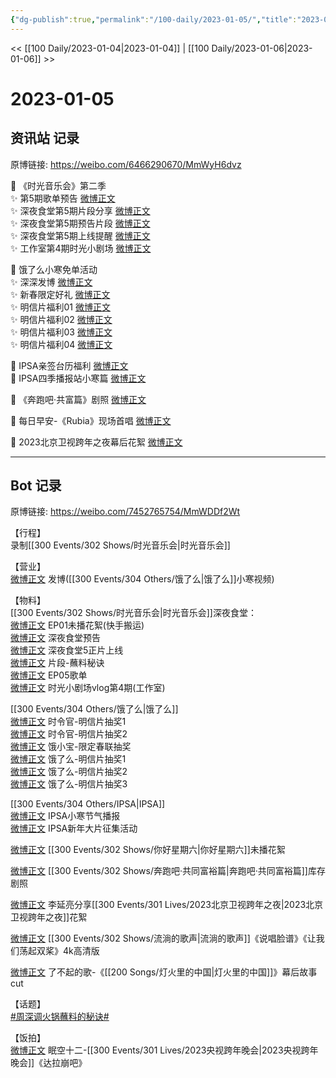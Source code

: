 ```yaml
---
{"dg-publish":true,"permalink":"/100-daily/2023-01-05/","title":"2023-01-05"}
---
```



<< [[100 Daily/2023-01-04\|2023-01-04]] | [[100 Daily/2023-01-06\|2023-01-06]] >>

# 2023-01-05

## 资讯站 记录

原博链接: https://weibo.com/6466290670/MmWyH6dvz

💫 《时光音乐会》第二季  
✨ 第5期歌单预告 [微博正文](https://m.weibo.cn/6466290670/4854598558550049)  
✨ 深夜食堂第5期片段分享 [微博正文](https://m.weibo.cn/6466290670/4854531937272090)  
✨ 深夜食堂第5期预告片段 [微博正文](https://m.weibo.cn/6466290670/4854500207363983)  
✨ 深夜食堂第5期上线提醒 [微博正文](https://m.weibo.cn/6466290670/4854524264584786)  
✨ 工作室第4期时光小剧场 [微博正文](https://m.weibo.cn/6466290670/4854657479869186)

💫 饿了么小寒免单活动  
✨ 深深发博 [微博正文](https://m.weibo.cn/6466290670/4854498688763269)  
✨ 新春限定好礼 [微博正文](https://m.weibo.cn/6466290670/4854500878454634)  
✨ 明信片福利01 [微博正文](https://m.weibo.cn/6466290670/4854556964429505)  
✨ 明信片福利02 [微博正文](https://m.weibo.cn/6466290670/4854556795873701)  
✨ 明信片福利03 [微博正文](https://m.weibo.cn/6466290670/4854494536146259)  
✨ 明信片福利04 [微博正文](https://m.weibo.cn/6466290670/4854489876793074)

💫 IPSA亲签台历福利 [微博正文](https://m.weibo.cn/6466290670/4854523435158809)  
💫 IPSA四季播报站小寒篇 [微博正文](https://m.weibo.cn/6466290670/4854494347921217)

💫 《奔跑吧·共富篇》剧照 [微博正文](https://m.weibo.cn/6466290670/4854557240462364)

💫 每日早安-《Rubia》现场首唱 [微博正文](https://m.weibo.cn/6466290670/4854468305489335)

💫 2023北京卫视跨年之夜幕后花絮 [微博正文](https://m.weibo.cn/6466290670/4854596356541727)

---
## Bot 记录

原博链接: https://weibo.com/7452765754/MmWDDf2Wt

【行程】  
录制[[300 Events/302 Shows/时光音乐会\|时光音乐会]]

【营业】  
[微博正文](https://m.weibo.cn/1736988591/4854497274238668) 发博([[300 Events/304 Others/饿了么\|饿了么]]小寒视频)

【物料】  
[[300 Events/302 Shows/时光音乐会\|时光音乐会]]深夜食堂：  
[微博正文](https://m.weibo.cn/6499577612/4854354978540086) EP01未播花絮(快手搬运)  
[微博正文](https://m.weibo.cn/7703778879/4854497262965104) 深夜食堂预告  
[微博正文](https://m.weibo.cn/7703778879/4854519911683576) 深夜食堂5正片上线  
[微博正文](https://m.weibo.cn/7703778879/4854527460642403) 片段-蘸料秘诀  
[微博正文](https://m.weibo.cn/7703778879/4854595031665154) EP05歌单  
[微博正文](https://m.weibo.cn/7478855230/4854655307219985) 时光小剧场vlog第4期(工作室)

[[300 Events/304 Others/饿了么\|饿了么]]  
[微博正文](https://m.weibo.cn/7756461320/4854478378895897) 时令官-明信片抽奖1  
[微博正文](https://m.weibo.cn/7756461320/4854492225079861) 时令官-明信片抽奖2  
[微博正文](https://m.weibo.cn/2606197387/4854498768458111) 饿小宝-限定春联抽奖  
[微博正文](https://m.weibo.cn/5117812753/4854511904755115) 饿了么-明信片抽奖1  
[微博正文](https://m.weibo.cn/5117812753/4854528208013001) 饿了么-明信片抽奖2  
[微博正文](https://m.weibo.cn/5117812753/4854550115124153) 饿了么-明信片抽奖3

[[300 Events/304 Others/IPSA\|IPSA]]  
[微博正文](https://m.weibo.cn/1851789841/4854490027003968) IPSA小寒节气播报  
[微博正文](https://m.weibo.cn/1851789841/4854520369127660) IPSA新年大片征集活动

[微博正文](https://m.weibo.cn/1371117067/4854512983216370) [[300 Events/302 Shows/你好星期六\|你好星期六]]未播花絮

[微博正文](https://m.weibo.cn/5242381821/4854528355337144) [[300 Events/302 Shows/奔跑吧·共同富裕篇\|奔跑吧·共同富裕篇]]库存剧照

[微博正文](https://m.weibo.cn/5131929066/4854588107130926) 李延亮分享[[300 Events/301 Lives/2023北京卫视跨年之夜\|2023北京卫视跨年之夜]]花絮

[微博正文](https://m.weibo.cn/2140502770/4854320049160407) [[300 Events/302 Shows/流淌的歌声\|流淌的歌声]]《说唱脸谱》《让我们荡起双桨》4k高清版

[微博正文](https://m.weibo.cn/6838541957/4854318895202901) 了不起的歌-《[[200 Songs/灯火里的中国\|灯火里的中国]]》幕后故事cut

【话题】  
[#周深调火锅蘸料的秘诀#](https://s.weibo.com/weibo?q=%23%E5%91%A8%E6%B7%B1%E8%B0%83%E7%81%AB%E9%94%85%E8%98%B8%E6%96%99%E7%9A%84%E7%A7%98%E8%AF%80%23)

【饭拍】  
[微博正文](https://m.weibo.cn/6296641106/4852898527186245) 眠空十二-[[300 Events/301 Lives/2023央视跨年晚会\|2023央视跨年晚会]]《达拉崩吧》
